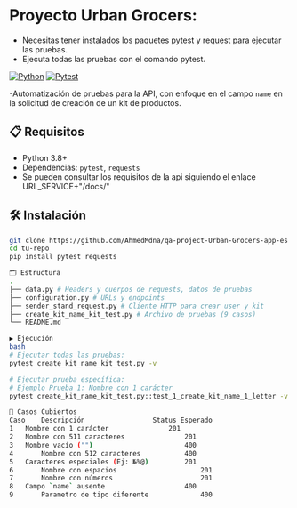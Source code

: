 # Proyecto Urban Grocers: 

- Necesitas tener instalados los paquetes pytest y request para ejecutar las pruebas.
- Ejecuta todas las pruebas con el comando pytest.


[![Python](https://img.shields.io/badge/Python-3.8%2B-blue)](https://www.python.org/)
[![Pytest](https://img.shields.io/badge/Pytest-Testing%20Framework-green)](https://docs.pytest.org/)

-Automatización de pruebas para la API, con enfoque en el campo `name` en la solicitud de creación de un kit de productos.

## 📋 Requisitos
- Python 3.8+
- Dependencias: `pytest`, `requests`
- Se pueden consultar los requisitos de la api siguiendo el enlace URL_SERVICE+"/docs/"

## 🛠 Instalación
```bash
git clone https://github.com/AhmedMdna/qa-project-Urban-Grocers-app-es
cd tu-repo
pip install pytest requests

🗂 Estructura
.
├── data.py # Headers y cuerpos de requests, datos de pruebas
├── configuration.py # URLs y endpoints
├── sender_stand_request.py # Cliente HTTP para crear user y kit
├── create_kit_name_kit_test.py # Archivo de pruebas (9 casos)
└── README.md

▶ Ejecución
bash
# Ejecutar todas las pruebas:
pytest create_kit_name_kit_test.py -v

# Ejecutar prueba específica:
# Ejemplo Prueba 1: Nombre con 1 carácter
pytest create_kit_name_kit_test.py::test_1_create_kit_name_1_letter -v

🧪 Casos Cubiertos
Caso	Descripción	                Status Esperado
1	Nombre con 1 carácter   	        201
2	Nombre con 511 caracteres   	        201
3	Nombre vacío ("")                       400
4       Nombre con 512 caracteres	        400
5	Caracteres especiales (Ej: №%@)	        201
6       Nombre con espacios                     201
7       Nombre con números                      201
8	Campo `name` ausente	                400
9       Parametro de tipo diferente             400
